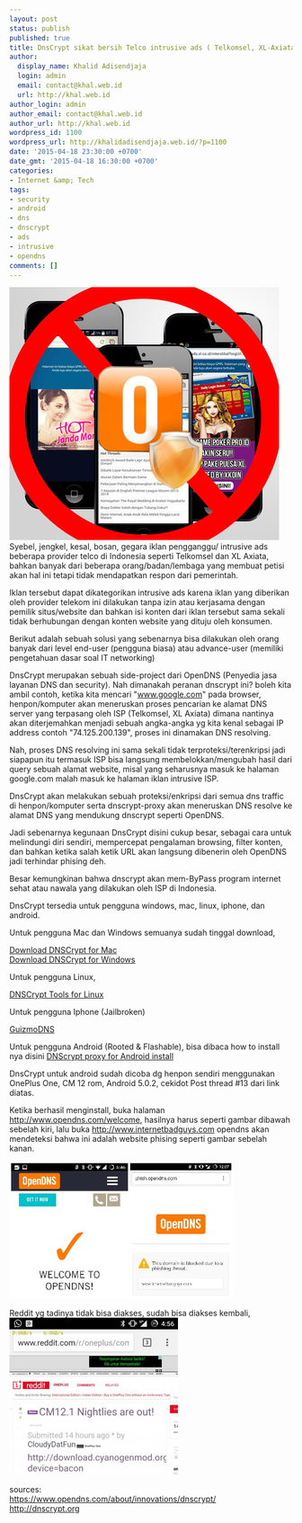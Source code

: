 ```yaml
---
layout: post
status: publish
published: true
title: DnsCrypt sikat bersih Telco intrusive ads ( Telkomsel, XL-Axiata )
author:
  display_name: Khalid Adisendjaja
  login: admin
  email: contact@khal.web.id
  url: http://khal.web.id
author_login: admin
author_email: contact@khal.web.id
author_url: http://khal.web.id
wordpress_id: 1100
wordpress_url: http://khalidadisendjaja.web.id/?p=1100
date: '2015-04-18 23:30:00 +0700'
date_gmt: '2015-04-18 16:30:00 +0700'
categories:
- Internet &amp; Tech
tags:
- security
- android
- dns
- dnscrypt
- ads
- intrusive
- opendns
comments: []
---
```

![opendnsintrusiveads](/images/opendnsintrusiveads.jpg)Syebel, jengkel, kesal, bosan, gegara iklan pengganggu/ intrusive ads beberapa provider telco di Indonesia seperti Telkomsel dan XL Axiata, bahkan banyak dari beberapa orang/badan/lembaga yang membuat petisi akan hal ini tetapi tidak mendapatkan respon dari pemerintah.

Iklan tersebut dapat dikategorikan intrusive ads karena iklan yang diberikan oleh provider telekom ini dilakukan tanpa izin atau kerjasama dengan pemilik situs/website dan bahkan isi konten dari iklan tersebut sama sekali tidak berhubungan dengan konten website yang dituju oleh konsumen.

Berikut adalah sebuah solusi yang sebenarnya bisa dilakukan oleh orang banyak dari level end-user (pengguna biasa) atau advance-user (memiliki pengetahuan dasar soal IT networking)

DnsCrypt merupakan sebuah side-project dari OpenDNS (Penyedia jasa layanan DNS dan security). Nah dimanakah peranan dnscrypt ini? boleh kita ambil contoh, ketika kita mencari "www.google.com" pada browser, henpon/komputer akan meneruskan proses pencarian ke alamat DNS server yang terpasang oleh ISP (Telkomsel, XL Axiata) dimana nantinya akan diterjemahkan menjadi sebuah angka-angka yg kita kenal sebagai IP address contoh "74.125.200.139", proses ini dinamakan DNS resolving.

Nah, proses DNS resolving ini sama sekali tidak terproteksi/terenkripsi jadi siapapun itu termasuk ISP bisa langsung membelokkan/mengubah hasil dari query sebuah alamat website, misal yang seharusnya masuk ke halaman google.com malah masuk ke halaman iklan intrusive ISP.

DnsCrypt akan melakukan sebuah proteksi/enkripsi dari semua dns traffic di henpon/komputer serta dnscrypt-proxy akan meneruskan DNS resolve ke alamat DNS yang mendukung dnscrypt seperti OpenDNS.

Jadi sebenarnya kegunaan DnsCrypt disini cukup besar, sebagai cara untuk melindungi diri sendiri, mempercepat pengalaman browsing, filter konten, dan bahkan ketika salah ketik URL akan langsung dibenerin oleh OpenDNS jadi terhindar phising deh.

Besar kemungkinan bahwa dnscrypt akan mem-ByPass program internet sehat atau nawala yang dilakukan oleh ISP di Indonesia.

DnsCrypt tersedia untuk pengguna windows, mac, linux, iphone, dan android.

Untuk pengguna Mac dan Windows semuanya sudah tinggal download,

[Download DNSCrypt for Mac](http://opendns.github.com/dnscrypt-osx-client/)  
[Download DNSCrypt for Windows](https://github.com/opendns/dnscrypt-win-client)

Untuk pengguna Linux,

[DNSCrypt Tools for Linux](http://opendesktop.org/content/show.php/DNScrypt+Tools?content=164488)

Untuk pengguna Iphone (Jailbroken)

[GuizmoDNS](http://modmyi.com/cydia/com.guizmo.dns)

Untuk pengguna Android (Rooted & Flashable), bisa dibaca how to install nya disini [DNScrypt proxy for Android install](http://forum.xda-developers.com/showthread.php?p=56068030)

DnsCrypt untuk android sudah dicoba dg henpon sendiri menggunakan OnePlus One, CM 12 rom, Android 5.0.2, cekidot Post thread #13 dari link diatas.

Ketika berhasil menginstall, buka halaman http://www.opendns.com/welcome, hasilnya harus seperti gambar dibawah sebelah kiri, lalu buka http://www.internetbadguys.com opendns akan mendeteksi bahwa ini adalah website phising seperti gambar sebelah kanan.

[![image](/images/wpid-img_20150418_230228.jpg "IMG_20150418_230228.jpg")](/images/wpid-img_20150418_230228.jpg)

Reddit yg tadinya tidak bisa diakses, sudah bisa diakses kembali,  
[![wpid-20150418_231153.jpg](/images/wpid-20150418_231153-300x280.jpg)](/images/wpid-20150418_231153.jpg)

sources:  
<https://www.opendns.com/about/innovations/dnscrypt/>  
<http://dnscrypt.org>